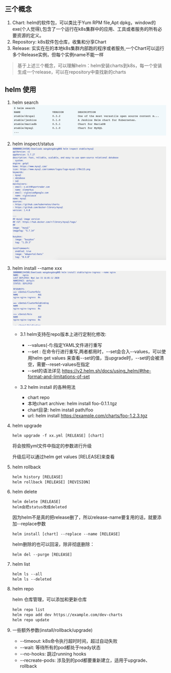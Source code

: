 ## 三个概念

1. Chart: helm的软件包，可以类比于Yum RPM file,Apt dpkg，window的exe(个人觉得),包含了一个运行在k8s集群中的应用、工具或者服务的所有必要资源的定义。
2. Repository: k8s软件包仓库，收集和分享Chart
3. Release: 实实在在的本地k8s集群内部跑的程序或者服务,一个Chart可以运行多个Release实例，但每个实例name不能一样

> 基于上述三个概念，可以理解helm：helm安装charts到k8s，每一个安装生成一个release，可以在repository中查找新的charts

## helm 使用

1. helm search 
   ![](./images/search.png)
2. helm inspect/status
   ![](./images/inspect.png)
3. helm install --name xxx
   ![](./images/install-name.png)

   * 3.1 helm支持在repo版本上进行定制化修改:

     * --values(-f):指定YAML文件进行重写
     * --set : 在命令行进行重写,两者都用时，--set会合入--values，可以使用helm get values <release-name>来查看--set的值，当upgrade时，--set的会被清空，需要--reset-values在指定
     * --set的语法详见 https://v2.helm.sh/docs/using_helm/#the-format-and-limitations-of-set

   * 3.2 helm install 的各种用法
      * chart repo
      * 本地chart archive:  helm install foo-0.1.1.tgz
      * chart目录: helm install path/foo
      * url: helm install https://example.com/charts/foo-1.2.3.tgz

4. helm upgrade
    ```
    helm upgrade -f xx.yml [RELEASE] [chart]
    ```
    将会按照yml文件中指定的参数进行升级

    升级后可以通过helm get values [RELEASE]来查看

5. helm rollback
    ```
    helm history [RELEASE]
    helm rollback [RELEASE] [REVISION]
    ```

6. helm delete
    ```
    helm delete [RELEASE]
    helm会把status改成deleted 
    ```
    因为helm不是真的把release删了，所以release-name要复用的话，就要添加--replace参数
    ```
    helm install [chart] --replace --name [RELEASE]
    ```
    helm删除的也可以回滚，除非彻底删除：
    ```
    helm del --purge [RELEASE]
    ```

7. helm list
   ```
   helm ls --all
   helm ls --deleted
   ```

8. helm repo 
   
   helm 仓库管理，可以添加和更新仓库
   ```
   helm repo list
   helm repo add dev https://example.com/dev-charts
   helm repo update
   ```

9. 一些额外参数(install/rollback/upgrade)

    * --timeout: k8s命令执行超时时间，超过自动失败
    * --wait: 等待所有的pod都处于ready状态
    * --no-hooks: 跳过running hooks
    * --recreate-pods: 涉及到的pod都要重新建立，适用于upgrade、rollback
   